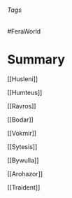 ###### Tags

#FeraWorld

# Summary

[[Husleni]]

[[Humteus]]

[[Ravros]]

[[Bodar]]

[[Vokmir]]

[[Sytesis]]

[[Bywulla]]

[[Arohazor]]

[[Traident]]
